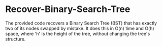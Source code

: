 # Recover-Binary-Search-Tree
The provided code recovers a Binary Search Tree (BST) that has exactly two of its nodes swapped by mistake. It does this in O(n) time and O(h) space, where 'h' is the height of the tree, without changing the tree's structure.
